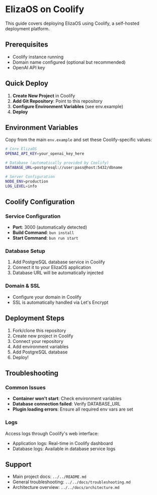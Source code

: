 # ElizaOS on Coolify

This guide covers deploying ElizaOS using Coolify, a self-hosted deployment platform.

## Prerequisites

- Coolify instance running
- Domain name configured (optional but recommended)
- OpenAI API key

## Quick Deploy

1. **Create New Project** in Coolify
2. **Add Git Repository**: Point to this repository
3. **Configure Environment Variables** (see env.example)
4. **Deploy**

## Environment Variables

Copy from the main `env.example` and set these Coolify-specific values:

```bash
# Core ElizaOS
OPENAI_API_KEY=your_openai_key_here

# Database (automatically provided by Coolify)
DATABASE_URL=postgresql://user:pass@host:5432/dbname

# Server Configuration
NODE_ENV=production
LOG_LEVEL=info
```

## Coolify Configuration

### Service Configuration
- **Port**: 3000 (automatically detected)
- **Build Command**: `bun install`
- **Start Command**: `bun run start`

### Database Setup
1. Add PostgreSQL database service in Coolify
2. Connect it to your ElizaOS application
3. Database URL will be automatically injected

### Domain & SSL
- Configure your domain in Coolify
- SSL is automatically handled via Let's Encrypt

## Deployment Steps

1. Fork/clone this repository
2. Create new project in Coolify
3. Connect your repository
4. Add environment variables
5. Add PostgreSQL database
6. Deploy!

## Troubleshooting

### Common Issues
- **Container won't start**: Check environment variables
- **Database connection failed**: Verify DATABASE_URL
- **Plugin loading errors**: Ensure all required env vars are set

### Logs
Access logs through Coolify's web interface:
- Application logs: Real-time in Coolify dashboard
- Database logs: Available in database service logs

## Support

- Main project docs: `../../README.md`
- General troubleshooting: `../../docs/troubleshooting.md`
- Architecture overview: `../../docs/architecture.md` 